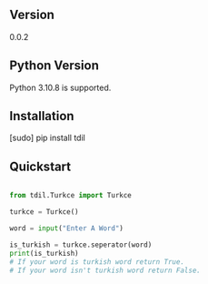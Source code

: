 ## Version
0.0.2

## Python Version
Python 3.10.8 is supported. 

## Installation

[sudo] pip install tdil

## Quickstart
```python

from tdil.Turkce import Turkce

turkce = Turkce()

word = input("Enter A Word")

is_turkish = turkce.seperator(word)
print(is_turkish)
# If your word is turkish word return True.
# If your word isn't turkish word return False.
